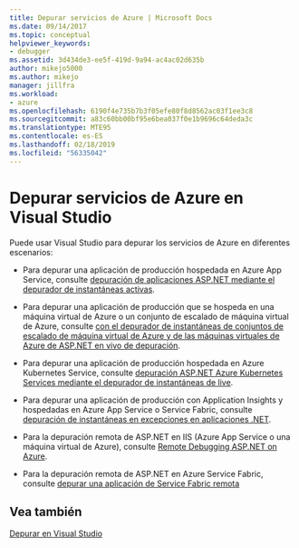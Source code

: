 ```yaml
---
title: Depurar servicios de Azure | Microsoft Docs
ms.date: 09/14/2017
ms.topic: conceptual
helpviewer_keywords:
- debugger
ms.assetid: 3d434de3-ee5f-419d-9a94-ac4ac02d635b
author: mikejo5000
ms.author: mikejo
manager: jillfra
ms.workload:
- azure
ms.openlocfilehash: 6190f4e735b7b3f05efe80f8d8562ac03f1ee3c8
ms.sourcegitcommit: a83c60bb00bf95e6bea037f0e1b9696c64deda3c
ms.translationtype: MTE95
ms.contentlocale: es-ES
ms.lasthandoff: 02/18/2019
ms.locfileid: "56335042"
---
```

# <a name="debug-azure-services-in-visual-studio"></a>Depurar servicios de Azure en Visual Studio

Puede usar Visual Studio para depurar los servicios de Azure en diferentes escenarios:

- Para depurar una aplicación de producción hospedada en Azure App Service, consulte [depuración de aplicaciones ASP.NET mediante el depurador de instantáneas activas](../debugger/debug-live-azure-applications.md).

- Para depurar una aplicación de producción que se hospeda en una máquina virtual de Azure o un conjunto de escalado de máquina virtual de Azure, consulte [con el depurador de instantáneas de conjuntos de escalado de máquina virtual de Azure y de las máquinas virtuales de Azure de ASP.NET en vivo de depuración](../debugger/debug-live-azure-virtual-machines.md).

- Para depurar una aplicación de producción hospedada en Azure Kubernetes Service, consulte [depuración ASP.NET Azure Kubernetes Services mediante el depurador de instantáneas de live](../debugger/debug-live-azure-kubernetes.md).

- Para depurar una aplicación de producción con Application Insights y hospedadas en Azure App Service o Service Fabric, consulte [depuración de instantáneas en excepciones en aplicaciones .NET](/azure/application-insights/app-insights-snapshot-debugger).

- Para la depuración remota de ASP.NET en IIS (Azure App Service o una máquina virtual de Azure), consulte [Remote Debugging ASP.NET on Azure](remote-debugging-azure.md).

- Para la depuración remota de ASP.NET en Azure Service Fabric, consulte [depurar una aplicación de Service Fabric remota](/azure/service-fabric/service-fabric-debugging-your-application#debug-a-remote-service-fabric-application)

## <a name="see-also"></a>Vea también  
 [Depurar en Visual Studio](../debugger/index.md)
